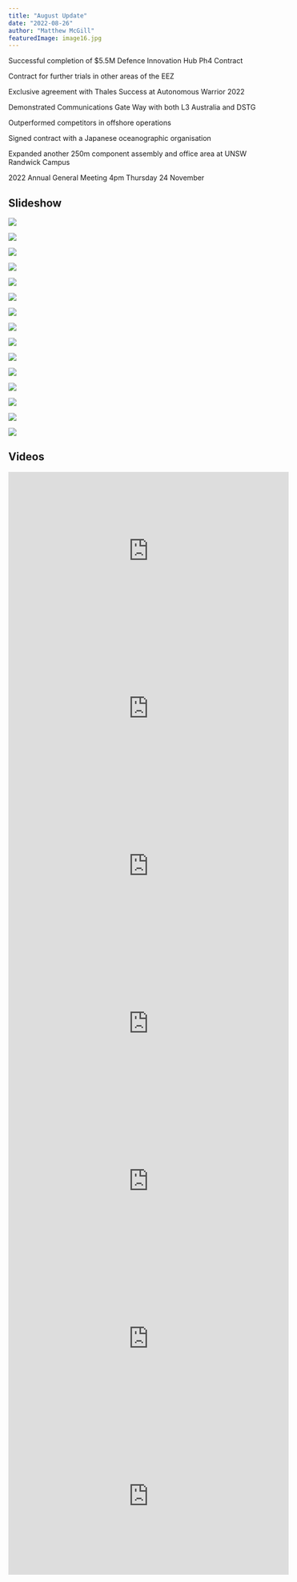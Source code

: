 ```yaml
---
title: "August Update"
date: "2022-08-26"
author: "Matthew McGill"
featuredImage: image16.jpg
---
```


Successful completion of $5.5M Defence Innovation Hub Ph4 Contract

Contract for further trials in other areas of the EEZ

Exclusive agreement with Thales Success at Autonomous Warrior 2022

Demonstrated Communications Gate Way with both L3 Australia and DSTG

Outperformed competitors in offshore operations

Signed contract with a Japanese oceanographic organisation

Expanded another 250m component assembly and office area at UNSW Randwick Campus

2022 Annual General Meeting 4pm Thursday 24 November

Slideshow
---------

![](image02.jpg)

![](image03.jpg)

![](image04.jpg)

![](image05.jpg)

![](image06.jpg)

![](image07.jpg)

![](image08.jpg)

![](image09.jpg)

![](image10.jpg)

![](image11.jpg)

![](image12.jpg)

![](image13.jpg)

![](image14.jpg)

![](image15.jpg)

![](image16.jpg)


Videos
------

<iframe width="560" height="315" src="https://youtu.be/LUdWvd2uMyQ" title="YouTube video player" frameborder="0" allow="accelerometer; autoplay; clipboard-write; encrypted-media; gyroscope; picture-in-picture" allowfullscreen></iframe>

<iframe width="560" height="315" src="https://youtu.be/e7XCR0PLt3s" title="YouTube video player" frameborder="0" allow="accelerometer; autoplay; clipboard-write; encrypted-media; gyroscope; picture-in-picture" allowfullscreen></iframe>

<iframe width="560" height="315" src="https://youtu.be/ZEMml0MPsHI" title="YouTube video player" frameborder="0" allow="accelerometer; autoplay; clipboard-write; encrypted-media; gyroscope; picture-in-picture" allowfullscreen></iframe>

<iframe width="560" height="315" src="https://youtu.be/VC08YMhyud0" title="YouTube video player" frameborder="0" allow="accelerometer; autoplay; clipboard-write; encrypted-media; gyroscope; picture-in-picture" allowfullscreen></iframe>

<iframe width="560" height="315" src="https://youtu.be/B8LysXqq-98" title="YouTube video player" frameborder="0" allow="accelerometer; autoplay; clipboard-write; encrypted-media; gyroscope; picture-in-picture" allowfullscreen></iframe>

<iframe width="560" height="315" src="https://www.youtube.com/watch?v=rYwMKviAZK8" title="YouTube video player" frameborder="0" allow="accelerometer; autoplay; clipboard-write; encrypted-media; gyroscope; picture-in-picture" allowfullscreen></iframe>

<iframe width="560" height="315" src="https://youtu.be/6z7igiPI4_U?t=1665" title="YouTube video player" frameborder="0" allow="accelerometer; autoplay; clipboard-write; encrypted-media; gyroscope; picture-in-picture" allowfullscreen></iframe>




